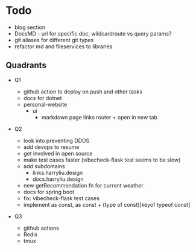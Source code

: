 # Todo

- blog section
- DocsMD - url for specific doc, wildcardroute vs query params?
- git aliases for different git types
- refactor md and fileservices to libraries

## Quadrants

- Q1

  - github action to deploy on push and other tasks
  - docs for dotnet
  - personal-website
    - ui
      - markdown page links router + open in new tab

- Q2

  - look into preventing DDOS
  - add devops to resume
  - get involved in open source
  - make test cases faster (vibecheck-flask test seems to be slow)
  - add subdomains
    - links.harryliu.design
    - docs.harryliu.design
  - new getRecommendation fn for current weather
  - docs for spring boot
  - fix: vibecheck-flask test cases
  - implement as const, as const + (type of const)[keyof typeof const]

- Q3
  - github actions
  - Redis
  - tmux
